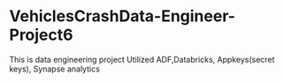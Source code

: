 # VehiclesCrashData-Engineer-Project6
This is data engineering project
Utilized ADF,Databricks, Appkeys(secret keys), Synapse analytics 
